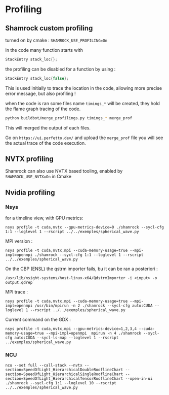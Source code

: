 # Profiling

## Shamrock custom profiling

turned on by cmake : `SHAMROCK_USE_PROFILING=On`

In the code many function starts with

```c++
StackEntry stack_loc{};
```
the profiling can be disabled for a function by using :
```c++
StackEntry stack_loc{false};
```

This is used initially to trace the location in the code, allowing more precise error message, but also profiling !

when the code is ran some files name `timings_*` will be created, they hold the flame graph tracing of the code.

```bash
python buildbot/merge_profilings.py timings_* merge_prof
```

This will merged the output of each files.

Go on `https://ui.perfetto.dev/` and upload the `merge_prof` file you will see the actual trace of the code execution.

## NVTX profiling

Shamrock can also use NVTX based tooling, enabled by `SHAMROCK_USE_NVTX=On` in Cmake

## Nvidia profiling

### Nsys

for a timeline view, with GPU metrics:

```
nsys profile -t cuda,nvtx --gpu-metrics-device=0 ./shamrock --sycl-cfg 1:1 --loglevel 1 --rscript ../../exemples/spherical_wave.py
```

MPI version :
```
nsys profile -t cuda,nvtx,mpi --cuda-memory-usage=true --mpi-impl=openmpi ./shamrock --sycl-cfg 1:1 --loglevel 1 --rscript ../../exemples/spherical_wave.py
```

On the CBP (ENSL) the qstrm importer fails, bu it can be ran a posteriori :
```
/usr/lib/nsight-systems/host-linux-x64/QdstrmImporter -i <input> -o output.qdrep
```

 MPI trace :

```
nsys profile -t cuda,nvtx,mpi --cuda-memory-usage=true --mpi-impl=openmpi /usr/bin/mpirun -n 2 ./shamrock --sycl-cfg auto:CUDA --loglevel 1 --rscript ../../exemples/spherical_wave.py
```

Current command on the GDX :
```
nsys profile -t cuda,nvtx,mpi --gpu-metrics-device=1,2,3,4 --cuda-memory-usage=true --mpi-impl=openmpi  mpirun -n 4 ./shamrock --sycl-cfg auto:CUDA --sycl-ls-map --loglevel 1 --rscript ../exemples/spherical_wave.py
```

### NCU

```
ncu --set full --call-stack --nvtx --section=SpeedOfLight_HierarchicalDoubleRooflineChart --section=SpeedOfLight_HierarchicalSingleRooflineChart --section=SpeedOfLight_HierarchicalTensorRooflineChart --open-in-ui ./shamrock --sycl-cfg 1:1 --loglevel 10 --rscript ../../exemples/spherical_wave.py
```
